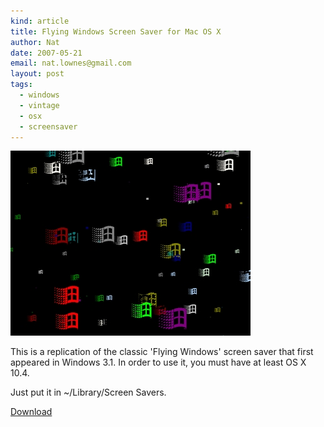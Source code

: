 ```yaml
---
kind: article
title: Flying Windows Screen Saver for Mac OS X
author: Nat
date: 2007-05-21
email: nat.lownes@gmail.com
layout: post
tags:
  - windows
  - vintage
  - osx
  - screensaver
---
```

![Flying windows](/assets/images/flying_windows.jpg)

This is a replication of the classic 'Flying Windows' screen saver that first appeared in Windows 3.1.  In order to use it, you must have at least OS X 10.4.

Just put it in ~/Library/Screen Savers.

[Download](/assets/data/flying_windows.dmg)
